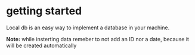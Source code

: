 # getting started

Local db is an easy way to implement a database in your machine.

**Note:**
while insterting data remeber to not add an ID nor a date, because it will be created automatically
